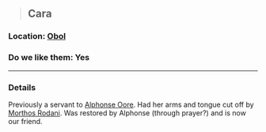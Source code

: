 >## Cara

### Location: [Obol](../../Locations/Obol.md)

### Do we like them: Yes

***

### Details

Previously a servant to [Alphonse Oore](../PCs/Alphonse%20Steele.md). Had her arms and tongue cut off by [Morthos Rodani](Morthos%20Rodani.md). Was restored by Alphonse (through prayer?) and is now our friend.